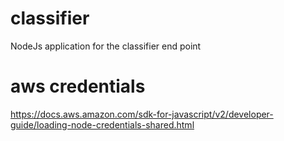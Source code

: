 # classifier
NodeJs application for the classifier end point

# aws credentials
https://docs.aws.amazon.com/sdk-for-javascript/v2/developer-guide/loading-node-credentials-shared.html



